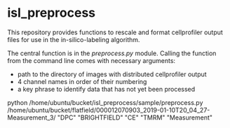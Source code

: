 # isl_preprocess

This repository provides functions to rescale and format cellprofiler output files for use in the in-silico-labeling algorithm. 

The central function is in the *preprocess.py* module. Calling the function from the command line comes with necessary arguments: 

* path to the directory of images with distributed cellprofiler output
* 4 channel names in order of their numbering 
* a key phrase to identify data that has not yet been processed

python /home/ubuntu/bucket/isl_preprocess/sample/preprocess.py /home/ubuntu/bucket/flatfield/000012070903_2019-01-10T20_04_27-Measurement_3/ "DPC" "BRIGHTFIELD" "CE" "TMRM" "Measurement"
